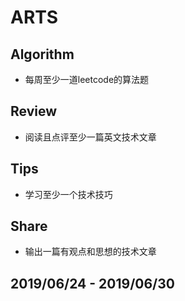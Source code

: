 # ARTS

## Algorithm

- 每周至少一道leetcode的算法题

## Review

- 阅读且点评至少一篇英文技术文章

## Tips

- 学习至少一个技术技巧

## Share

- 输出一篇有观点和思想的技术文章

## 2019/06/24 - 2019/06/30
